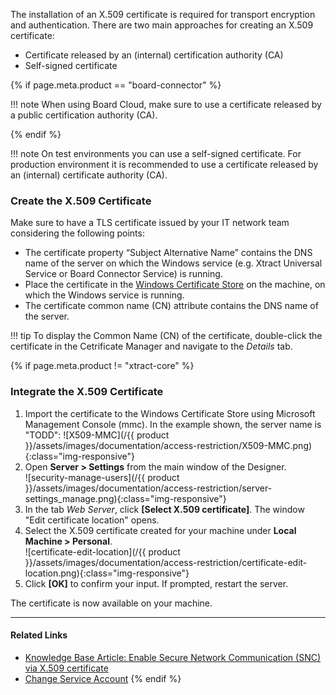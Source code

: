 
The installation of an X.509 certificate is required for transport encryption and authentication.
There are two main approaches for creating an X.509 certificate:
- Certificate released by an (internal) certification authority (CA) 
- Self-signed certificate

{% if page.meta.product == "board-connector" %}

!!! note
	When using Board Cloud, make sure to use a certificate released by a public certification authority (CA).

{% endif %}


!!! note
	On test environments you can use a self-signed certificate. For production environment it is recommended to use a certificate released by an (internal) certificate authority (CA). 

### Create the X.509 Certificate

Make sure to have a TLS certificate issued by your IT network team considering the following points:
 
- The certificate property “Subject Alternative Name” contains the DNS name of the server on which the Windows service (e.g. Xtract Universal Service or Board Connector Service) is running. 
- Place the certificate in the [Windows Certificate Store](https://technet.microsoft.com/en-us/ms788967(v=vs.91)) on the machine, on which the Windows service is running.
- The certificate common name (CN) attribute contains the DNS name of the server. 

!!! tip
	To display the Common Name (CN) of the certificate, double-click the certificate in the Cetrificate Manager and navigate to the *Details* tab.


{% if page.meta.product != "xtract-core" %}

### Integrate the X.509 Certificate


1. Import the certificate to the Windows Certificate Store using Microsoft Management Console (mmc).
In the example shown, the server name is "TODD":
![X509-MMC](/{{ product }}/assets/images/documentation/access-restriction/X509-MMC.png){:class="img-responsive"}
2. Open **Server > Settings** from the main window of the Designer. <br>
![security-manage-users](/{{ product }}/assets/images/documentation/access-restriction/server-settings_manage.png){:class="img-responsive"}
3. In the tab *Web Server*, click **[Select X.509 certificate]**. The window "Edit certificate location" opens.
4. Select the X.509 certificate created for your machine under **Local Machine > Personal**.<br>
![certificate-edit-location](/{{ product }}/assets/images/documentation/access-restriction/certificate-edit-location.png){:class="img-responsive"}
5. Click **[OK]** to confirm your input. If prompted, restart the server.

The certificate is  now available on your machine.

*****
#### Related Links
- [Knowledge Base Article: Enable Secure Network Communication (SNC) via X.509 certificate](../../knowledge-base/enable-snc-using-pse-file.md)
- [Change Service Account](../server/service-account.md)
{% endif %}